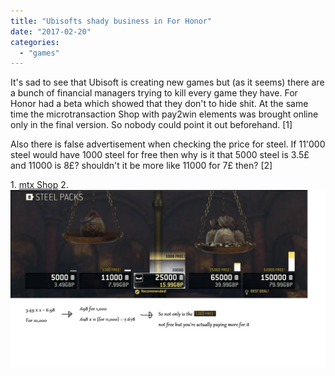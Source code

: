 ```yaml
---
title: "Ubisofts shady business in For Honor"
date: "2017-02-20"
categories: 
  - "games"
---
```


It's sad to see that Ubisoft is creating new games but (as it seems) there are a bunch of financial managers trying to kill every game they have. For Honor had a beta which showed that they don't to hide shit. At the same time the microtransaction Shop with pay2win elements was brought online only in the final version. So nobody could point it out beforehand. \[1\]

Also there is false advertisement when checking the price for steel. If 11'000 steel would have 1000 steel for free then why is it that 5000 steel is 3.5£ and 11000 is 8£? shouldn't it be more like 11000 for 7£ then? \[2\]

1\. [mtx Shop](https://www.vg247.com/2017/02/14/for-honor-in-game-microtransactions-store-now-open-currency-packs-go-as-high-as-100/) 2. [![](./images/nDcD66c.png)](http://blog.thecell.eu/wp-content/uploads/2017/02/nDcD66c.png)
